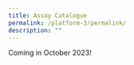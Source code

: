 ```yaml
---
title: Assay Catalogue
permalink: /platform-3/permalink/
description: ""
---
```

Coming in October 2023!